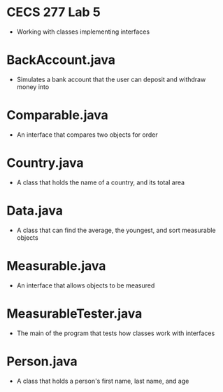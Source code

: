 # CECS 277 Lab 5
* Working with classes implementing interfaces

# BackAccount.java
* Simulates a bank account that the user can deposit and withdraw money into

# Comparable.java
* An interface that compares two objects for order

# Country.java
* A class that holds the name of a country, and its total area

# Data.java
* A class that can find the average, the youngest, and sort measurable objects

# Measurable.java
* An interface that allows objects to be measured

# MeasurableTester.java
* The main of the program that tests how classes work with interfaces

# Person.java
* A class that holds a person's first name, last name, and age